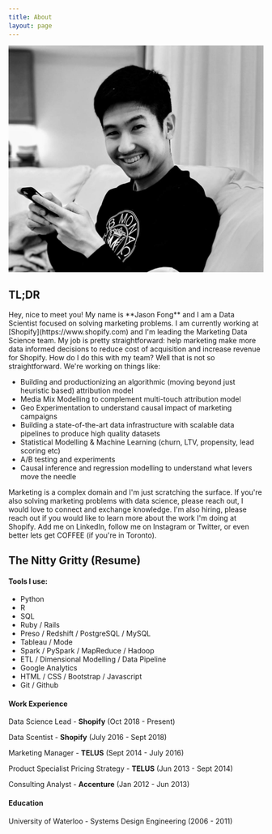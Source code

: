 ```yaml
---
title: About
layout: page
---
```


![jpeg](/assets/images/black_white_profile.jpg)

<h2>TL;DR</h2>

<p>Hey, nice to meet you! My name is **Jason Fong** and I am a Data Scientist focused on solving marketing problems. I am currently working at [Shopify](https://www.shopify.com) and I'm leading the Marketing Data Science team. My job is pretty straightforward: help marketing make more data informed decisions to reduce cost of acquisition and increase revenue for Shopify. How do I do this with my team? Well that is not so straightforward. We're working on things like:

<ul class="skill-list">
	<li>Building and productionizing an algorithmic (moving beyond just heuristic based) attribution model</li>
	<li>Media Mix Modelling to complement multi-touch attribution model</li>
	<li>Geo Experimentation to understand causal impact of marketing campaigns</li>
	<li>Building a state-of-the-art data infrastructure with scalable data pipelines to produce high quality datasets </li>
	<li>Statistical Modelling & Machine Learning (churn, LTV, propensity, lead scoring etc)</li>
	<li>A/B testing and experiments</li>
	<li>Causal inference and regression modelling to understand what levers move the needle</li>
</ul>

<p>Marketing is a complex domain and I'm just scratching the surface. If you're also solving marketing problems with data science, please reach out, I would love to connect and exchange knowledge. I'm also hiring, please reach out if you would like to learn more about the work I'm doing at Shopify. Add me on LinkedIn, follow me on Instagram or Twitter, or even better lets get COFFEE (if you're in Toronto). </p>



<h2>The Nitty Gritty (Resume)</h2>

<h4>Tools I use:</h4>

<ul class="skill-list">
	<li>Python</li>
	<li>R</li>
	<li>SQL</li>
	<li>Ruby / Rails</li>
	<li>Preso / Redshift / PostgreSQL / MySQL</li>
	<li>Tableau / Mode</li>
	<li>Spark / PySpark / MapReduce / Hadoop</li>
	<li>ETL / Dimensional Modelling / Data Pipeline</li>
	<li>Google Analytics</li>
	<li>HTML / CSS / Bootstrap / Javascript</li>
	<li>Git / Github</li>
</ul>

<h4>Work Experience</h4>

<p>Data Science Lead - <b>Shopify</b> (Oct 2018 - Present)</p>
<p>Data Scentist - <b>Shopify</b> (July 2016 - Sept 2018)</p>
<p>Marketing Manager - <b>TELUS</b> (Sept 2014 - July 2016)</p>
<p>Product Specialist Pricing Strategy - <b>TELUS</b> (Jun 2013 - Sept 2014)</p>
<p>Consulting Analyst  - <b>Accenture</b> (Jan 2012 - Jun 2013)</p>


<h4>Education</h4>
<p>University of Waterloo - Systems Design Engineering (2006 - 2011)</p>

